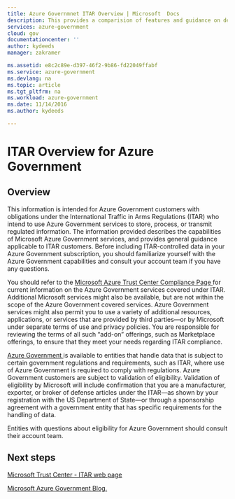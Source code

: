 ```yaml
---
title: Azure Governmnet ITAR Overview | Microsoft  Docs
description: This provides a comparision of features and guidance on developing applications for Azure Government
services: azure-government
cloud: gov
documentationcenter: ''
author: kydeeds
manager: zakramer

ms.assetid: e8c2c89e-d397-46f2-9b86-fd22049ffabf
ms.service: azure-government
ms.devlang: na
ms.topic: article
ms.tgt_pltfrm: na
ms.workload: azure-government
ms.date: 11/14/2016
ms.author: kydeeds

---
```

# ITAR Overview for Azure Government
## Overview
This information is intended for Azure Government customers with obligations under the International Traffic in Arms Regulations (ITAR) who intend to use Azure Government services to store, process, or transmit regulated information. The information provided describes the capabilities of Microsoft Azure Government services, and provides general guidance applicable to ITAR customers. Before including ITAR-controlled data in your Azure Government subscription, you should familiarize yourself with the Azure Government capabilities and consult your account team if you have any questions.

You should refer to the <a href="http://www.microsoft.com/en-us/TrustCenter/Compliance/default.aspx/"> Microsoft Azure Trust Center Compliance Page </a> for current information on the Azure Government services covered under ITAR. Additional Microsoft services might also be available, but are not within the scope of the Azure Government covered services. Azure Government services might also permit you to use a variety of additional resources, applications, or services that are provided by third parties—or by Microsoft under separate terms of use and privacy policies. You are responsible for reviewing the terms of all such “add-on” offerings, such as Marketplace offerings, to ensure that they meet your needs regarding ITAR compliance.

<a href="https://azure.microsoft.com/en-us/features/gov/"> Azure Government </a> is available to entities that handle data that is subject to certain government regulations and requirements, such as ITAR, where use of Azure Government is required to comply with regulations. Azure Government customers are subject to validation of eligibility. Validation of eligibility by Microsoft will include confirmation that you are a manufacturer, exporter, or broker of defense articles under the ITAR—as shown by your registration with the US Department of State—or through a sponsorship agreement with a government entity that has specific requirements for the handling of data.

Entities with questions about eligibility for Azure Government should consult their account team.

## Next steps
<a href="https://www.microsoft.com/en-us/TrustCenter/Compliance/itar"> Microsoft Trust Center - ITAR web page </a>


<a href="https://blogs.msdn.microsoft.com/azuregov/">Microsoft Azure Government Blog. </a>


